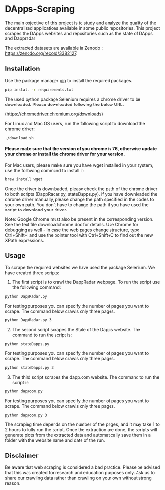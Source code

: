 # DApps-Scraping

The main objective of this project is to study and analyze the quality of the decentralised applications available in some public repositories. This project scrapes the DApps websites and repositories such as the state of DApps and Dappradar

The extracted datasets are available in Zenodo : https://zenodo.org/record/3382127. 


## Installation

Use the package manager [pip](https://pip.pypa.io/en/stable/) to install the required packages.

```bash
pip install -r requirements.txt
```
The used python package Selenium requires a chrome driver to be downloaded. Please downloaded following the below URL.

(https://chromedriver.chromium.org/downloads)

For Linux and Mac OS users, run the following script to download the chrome driver:

```bash
./download.sh 
```
#### Please make sure that the version of you chrome is 76, otherwise update your chrome or install the chrome driver for your version.

For Mac users, please make sure you have wget installed in your system, use the following command to install it:

```bash
brew install wget 
```

Once the driver is downloaded, please check the path of the chrome driver to both scripts (DappRadar.py, stateDapps.py).
if you have downloaded the chrome driver manually, please change the path specified in the codes to your own path. You don't have to change the path if you have used the script to download your driver.

Note: Google Chrome must also be present in the corresponding version. See the text file downloadchrome.doc for details.
Use Chrome for debugging as well - in case the web pages change structure, type Ctrl+Shift+I and use the pointer tool with Ctrl+Shift+C to find out the new XPath expressions.

## Usage

To scrape the required websites we have used the package Selenium.
We have created three scripts:

1. The first script is to crawl the DappRadar webpage. To run the script use the following command:

```bash
python DappRadar.py
```
For testing purposes you can specify the number of pages you want to scrape. The command below crawls only three pages.

```bash
python DappRadar.py 3 
```

2. The second script scrapes the State of the Dapps website. The command to run the script is:

```bash
python stateDapps.py
```
For testing purposes you can specify the number of pages you want to scrape. The command below crawls only three pages.
```bash
python stateDapps.py 3
```

3. The third script scrapes the dapp.com website. The command to run the script is:

```bash
python dappcom.py
```
For testing purposes you can specify the number of pages you want to scrape. The command below crawls only three pages.
```bash
python dappcom.py 3
```
The scraping time depends on the number of the pages, and it may take 1 to 2 hours to fully run the script.
Once the extraction are done, the scripts will generate plots from the extracted data and automatically save them in a folder with the website name and date of the run.

## Disclaimer
Be aware that web scraping is considered a bad practice. Please be advised that this was created for research and education purposes only.
Ask us to share our crawling data rather than crawling on your own without strong reason.
